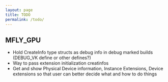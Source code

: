 ```yaml
---
layout: page
title: TODO
permalink: /todo/
---
```


## MFLY_GPU
 - Hold CreateInfo type structs as debug info in debug marked builds (DEBUG_VK define or other defines?)
 - Way to pass extension initialization creatinfos
 - Get and show Physical Device information, Instance Extensions, Device extensions so that user can better decide what and how to do things